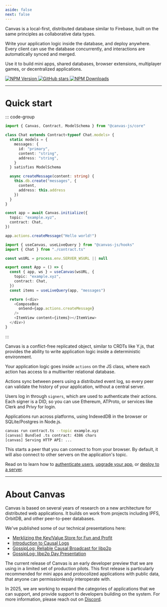 ```yaml
---
aside: false
next: false
---
```


<div :class="$style.main">

<HeroRow text="Embedded instant database for modular applications" :image="{ light: '/graphic_jellyfish_dark.png', dark: '/graphic_jellyfish.png' }" />

<div :class="$style.mainInner">

Canvas is a local-first, distributed database similar to Firebase,
built on the same principles as collaborative data types.

Write your application logic inside the database, and deploy anywhere.
Every client can use the database concurrently, and interactions are
automatically synced and merged.

Use it to build mini apps, shared databases, browser extensions,
multiplayer games, or decentralized applications.

</div>

<FeatureTags :features="[
  {
    text: 'Cross-platform',
    tooltip: 'Works in the browser, in Node.js, or in React Native',
    iconName: 'mobile'
  },
  {
    text: 'Cross-database',
    tooltip: 'Uses SQLite, Postgres, or IndexedDB as the backing data store',
    iconName: 'database'
  },
  {
    text: 'Realtime',
    tooltip: 'Instant-sync via libp2p WebSockets',
    iconName: 'activity'
  },
  {
    text: 'React hooks',
    tooltip: 'React hooks for live apps & database queries',
    iconName: 'compare'
  },
  {
    text: 'Transactions',
    tooltip: 'Transactional logic inside your database',
    iconName: 'atom'
  },
  {
    text: 'Management UI',
    tooltip: 'Edit your application through a database management interface',
    iconName: 'apps',
  },
  {
    text: 'MIT Licensed',
    tooltip: 'Open source, minimal vendor lock-in',
    iconName: 'crown',
  },
  {
    text: 'Embedded CRDTs',
    tooltip: 'Soon: Multiplayer editing using embedded CRDTs',
    iconName: 'guide',
    disabled: true,
  },
  {
    text: 'Private Data',
    tooltip: 'Soon: Native end-to-end encrypted data',
    iconName: 'lock',
    disabled: true
  },
  {
    text: 'Email Login',
    tooltip: 'Soon: Login optimized for usability and accessibility',
    iconName: 'lock',
    disabled: true
  },
]" />

</div>

<div :class="$style.partial">

<EmailForm />

</div>

<div :class="$style.badges">
<a href="https://github.com/canvasxyz/canvas" target="_blank">

![NPM Version](https://img.shields.io/npm/v/%40canvas-js%2Fcore)
![GitHub stars](https://img.shields.io/github/stars/canvasxyz/canvas?style=flat)
![NPM Downloads](https://img.shields.io/npm/dm/%40canvas-js%2Fcore)

</a>
</div>

---

<div :class="$style.sectionHeaderCol">

# Quick start

</div>

<div :class="$style.flex">
  <div :class="$style.colRight">

::: code-group

```ts [Class Contract]
import { Canvas, Contract, ModelSchema } from "@canvas-js/core"

class Chat extends Contract<typeof Chat.models> {
  static models = {
    messages: {
      id: "primary",
      content: "string",
      address: "string",
    }
  } satisfies ModelSchema

  async createMessage(content: string) {
    this.db.create("messages", {
      content,
      address: this.address
    })
  }
}

const app = await Canvas.initialize({
  topic: "example.xyz",
  contract: Chat,
})

app.actions.createMessage("Hello world!")
```

```ts [React Usage]
import { useCanvas, useLiveQuery } from "@canvas-js/hooks"
import { Chat } from "./contract.ts"

const wsURL = process.env.SERVER_WSURL || null

export const App = () => {
  const { app, ws } = useCanvas(wsURL, {
    topic: "example.xyz",
    contract: Chat,
  })
  const items = useLiveQuery(app, "messages")

  return (<div>
    <ComposeBox
      onSend={app.actions.createMessage}
    />
    <ItemView content={items}></ItemView>
  </div>)
}
```

:::

<CodeGroupOpener /> <!-- needed for production build -->

  </div>
  <div :class="$style.colLeft">

Canvas is a conflict-free replicated object, similar to CRDTs like Y.js, that provides the ability to write application logic inside a deterministic environment.

Your application logic goes inside `actions` on the JS class, where each action has access to a multiwriter relational database.

Actions sync between peers using a distributed event log, so every peer can validate the history of your application, without a central server.

Users log in through `signers`, which are used to authenticate their actions. Each signer is a DID, so you can use Ethereum, ATProto, or services like Clerk and Privy for login.

Applications run across platforms, using IndexedDB in the browser or SQLite/Postgres in Node.js.

```sh
canvas run contract.ts --topic example.xyz
[canvas] Bundled .ts contract: 4386 chars
[canvas] Serving HTTP API: ...
```

This starts a peer that you can connect to from your browser. By
default, it will also connect to other servers on the
application's topic.

Read on to learn how to [authenticate users](/4-identities-auth),
[upgrade your app](/6-deploying), or [deploy to a
server](/7-upgrading).

  </div>
</div>

---

<div :class="$style.end">

<div :class="$style.sectionHeader">

# About Canvas

</div>

Canvas is based on several years of research on a new architecture for
distributed web applications. It builds on work from projects including IPFS,
OrbitDB, and other peer-to-peer databases.

We've published some of our technical presentations here:

- [Merklizing the Key/Value Store for Fun and Profit](https://joelgustafson.com/posts/2023-05-04/merklizing-the-key-value-store-for-fun-and-profit)
- [Introduction to Causal Logs](https://joelgustafson.com/posts/2024-09-30/introduction-to-causal-logs)
- [GossipLog: Reliable Causal Broadcast for libp2p](https://joelgustafson.com/posts/2024-09-30/gossiplog-reliable-causal-broadcast-for-libp2p)
- [GossipLog: libp2p Day Presentation](https://www.youtube.com/watch?v=X8nAdx1G-Cs)

The current release of Canvas is an early developer preview that we
are using in a limited set of production pilots. This first release is
particularly recommended for mini apps and protocolized
applications with public data, that anyone can permissionlessly
interoperate with.

In 2025, we are working to expand the categories of applications that
we can support, and provide support to developers building on the system.
For more information, please reach out on [Discord](https://discord.gg/EjczssxKpR).

</div>

<HomepageFooter />

<style module>
.main p[class="text"],
.main a[class="tagline"],
.sectionHeader h1,
.sectionHeaderCol h1 { font-family: "Space Grotesk"; }

.main, .partial { max-width: 520px; }
.mainInner { max-width: 520px; } /* make room for jellyfish */
@media (max-width: 960px) {
  .main, .partial { margin: 0 auto; }
  .mainInner { max-width: none; }
}

.sectionHeaderCol { margin: 2.5rem 0 0.7rem; }
.sectionHeader { margin: 2.5rem 0 1.3rem; }

.badges {
  margin: 0 auto;
}
.badges p {
  display: flex;
  flex-direction: row;
  transform: scale(1.04);
  transform-origin: left center;
  margin-bottom: 2rem;
  justify-content: center;
}
.badges p img { height: 140%; margin-right: 6px; }
@media (min-width: 960px) {
  .badges p { justify-content: left; }
}

.flex div[class*="vp-adaptive-theme"] { font-size: 98%; }
.colLeft div[class*="vp-adaptive-theme"] { font-size: 96%; }

.flex { display: flex; flex-direction: row-reverse; padding-bottom: 10px;}
.colLeft { width: 49%; padding-right: 33px; padding-top: 0px; }
.colLeft hr { margin: 1.75rem 0; }
.colRight { width: 51%; }
.colLeft div[class*="vp-adaptive-theme"] { margin: 1.33rem 0 1.32rem !important; }

@media (max-width: 640px) {
  .flex { display: block; padding-top: 1px; }
  .colLeft { width: 100%; padding-right: 0; }
  .colRight { width: 100%; }
}

.end {
  margin: 40px 0;
  max-width: 600px;
}
</style>
